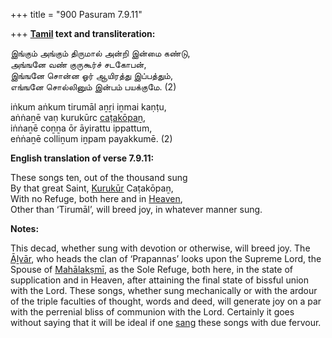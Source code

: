 +++
title = "900 Pasuram 7.9.11"

+++
**[Tamil](/definition/tamil#history "show Tamil definitions") text and transliteration:**

இங்கும் அங்கும் திருமால் அன்றி இன்மை கண்டு,  
அங்ஙனே வண் குருகூர்ச் சடகோபன்,  
இங்ஙனே சொன்ன ஓர் ஆயிரத்து இப்பத்தும்,  
எங்ஙனே சொல்லினும் இன்பம் பயக்குமே. (2)

iṅkum aṅkum tirumāl aṉṟi iṉmai kaṇṭu,  
aṅṅaṉē vaṇ kurukūrc [caṭakōpaṉ](/definition/catakopan#vaishnavism "show caṭakōpaṉ definitions"),  
iṅṅaṉē coṉṉa ōr āyirattu ippattum,  
eṅṅaṉē colliṉum iṉpam payakkumē. (2)

**English translation of verse 7.9.11:**

These songs ten, out of the thousand sung  
By that great Saint, [Kurukūr](/definition/kurukur#vaishnavism "show Kurukūr definitions") Caṭakōpaṉ,  
With no Refuge, both here and in [Heaven](/definition/heaven#history "show Heaven definitions"),  
Other than ‘Tirumāl’, will breed joy, in whatever manner sung.

**Notes:**

This decad, whether sung with devotion or otherwise, will breed joy. The [Āḻvār](/definition/aḻvar#vaishnavism "show Āḻvār definitions"), who heads the clan of ‘Prapannas’ looks upon the Supreme Lord, the Spouse of [Mahālakṣmī](/definition/mahalakshmi#vaishnavism "show Mahālakṣmī definitions"), as the Sole Refuge, both here, in the state of supplication and in Heaven, after attaining the final state of bissful union with the Lord. These songs, whether sung mechanically or with the ardour of the triple faculties of thought, words and deed, will generate joy on a par with the perrenial bliss of communion with the Lord. Certainly it goes without saying that it will be ideal if one [sang](/definition/sang#history "show sang definitions") these songs with due fervour.


